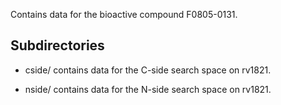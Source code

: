 Contains data for the bioactive compound F0805-0131.

## Subdirectories

- cside/ contains data for the C-side search space on rv1821.

- nside/ contains data for the N-side search space on rv1821.

